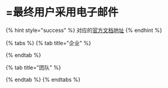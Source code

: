 # =最终用户采用电子邮件

{% hint style="success" %}
对应的[官方文档地址](https://bitwarden.com/help/end-user-adoption-emails/)
{% endhint %}

{% tabs %}
{% tab title="企业" %}

{% endtab %}

{% tab title="团队" %}

{% endtab %}
{% endtabs %}
